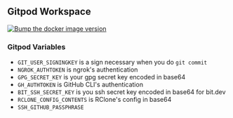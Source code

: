 # 

## Gitpod Workspace

[![Bump the docker image version](https://github.com/nju33/gitpod-workspace/actions/workflows/bump-docker-image-version.yml/badge.svg)](https://github.com/nju33/gitpod-workspace/actions/workflows/bump-docker-image-version.yml)

### Gitpod Variables

- `GIT_USER_SIGNINGKEY` is a sign necessary when you do `git commit`
- `NGROK_AUTHTOKEN` is ngrok's authentication
- `GPG_SECRET_KEY` is your gpg secret key encoded in base64
- `GH_AUTHTOKEN` is GitHub CLI's authentication
- `BIT_SSH_SECRET_KEY` is you ssh secret key encoded in base64 for bit.dev
- `RCLONE_CONFIG_CONTENTS` is RClone's config in base64
- `SSH_GITHUB_PASSPHRASE`
